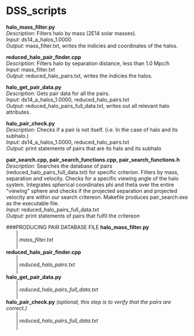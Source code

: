 # DSS_scripts

**halo_mass_filter.py** <br />
*Description:* Filters halo by mass (2E14 solar masses). <br />
*Input:* ds14_a_halos_1.0000 <br />
*Output:* mass_filter.txt, writes the indicies and coordinates of the halos. <br />

**reduced_halo_pair_finder.cpp**  <br />
*Description:* Filters halo by separation distance, less than 1.0 Mpc/h <br />
*Input:* mass_filter.txt <br />
*Output:* reduced_halo_pairs.txt, writes the indicies the halos. <br />

**halo_get_pair_data.py** <br />
*Description:* Gets pair data for all the pairs. <br />
*Input:* ds14_a_halos_1.0000, reduced_halo_pairs.txt <br />
*Output:* reduced_halo_pairs_full_data.txt, writes out all relevant halo attributes. <br />

**halo_pair_check.py** <br />
*Description:* Checks if a pair is not itself. (i.e. In the case of halo and its subhalo.) <br />
*Input:* ds14_a_halos_1.0000, reduced_halo_pairs.txt <br />
*Output:* print statements of pairs that are its halo and its subhalo <br />

**pair_search.cpp, pair_search_functions.cpp, pair_search_functions.h** <br />
*Description:* Searches the database of pairs (reduced_halo_pairs_full_data.txt) for specific criterion. Filters by mass, separation and velocity. Checks for a specific viewing angle of the halo system. Integrates spherical coordinates phi and theta over the entire "viewing" sphere and checks if the projected separation and projected velocity are within our search critereon. Makefile produces pair_search.exe as the executable file. <br />
*Input:* reduced_halo_pairs_full_data.txt <br />
*Output:* print statements of pairs that fulfil the critereon <br />

###PRODUCING PAIR DATABASE FILE
**halo_mass_filter.py** <br />
&nbsp;&nbsp;&nbsp;&nbsp;&nbsp;&nbsp;&nbsp;| <br />
&nbsp;&nbsp;&nbsp;&nbsp;&nbsp;&nbsp;&nbsp;| *mass_filter.txt* <br />
&nbsp;&nbsp;&nbsp;&nbsp;&nbsp;&nbsp;&nbsp;| <br />
**reduced_halo_pair_finder.cpp** <br />
&nbsp;&nbsp;&nbsp;&nbsp;&nbsp;&nbsp;&nbsp;| <br />
&nbsp;&nbsp;&nbsp;&nbsp;&nbsp;&nbsp;&nbsp;| *reduced_halo_pairs.txt* <br />
&nbsp;&nbsp;&nbsp;&nbsp;&nbsp;&nbsp;&nbsp;| <br />
**halo_get_pair_data.py** <br />
&nbsp;&nbsp;&nbsp;&nbsp;&nbsp;&nbsp;&nbsp;| <br />
&nbsp;&nbsp;&nbsp;&nbsp;&nbsp;&nbsp;&nbsp;| *reduced_halo_pairs_full_data.txt* <br />
&nbsp;&nbsp;&nbsp;&nbsp;&nbsp;&nbsp;&nbsp;| <br />
**halo_pair_check.py** *(optional, this step is to verify that the pairs are correct.)* <br />
&nbsp;&nbsp;&nbsp;&nbsp;&nbsp;&nbsp;&nbsp;| <br />
&nbsp;&nbsp;&nbsp;&nbsp;&nbsp;&nbsp;&nbsp;| *reduced_halo_pairs_full_data.txt* <br />
&nbsp;&nbsp;&nbsp;&nbsp;&nbsp;&nbsp;&nbsp;| <br />
